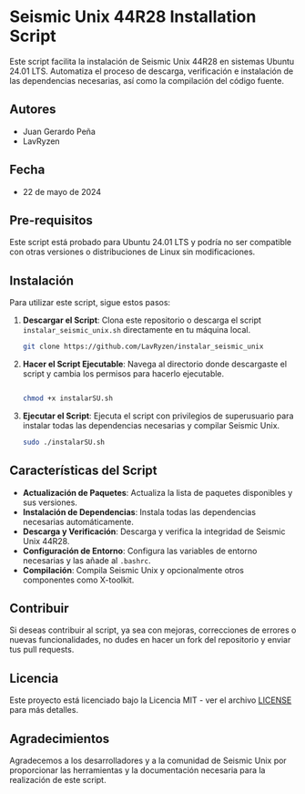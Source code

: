# Seismic Unix 44R28 Installation Script

Este script facilita la instalación de Seismic Unix 44R28 en sistemas Ubuntu 24.01 LTS. Automatiza el proceso de descarga, verificación e instalación de las dependencias necesarias, así como la compilación del código fuente.

## Autores

- Juan Gerardo Peña
- LavRyzen

## Fecha

- 22 de mayo de 2024

## Pre-requisitos

Este script está probado para Ubuntu 24.01 LTS y podría no ser compatible con otras versiones o distribuciones de Linux sin modificaciones.

## Instalación

Para utilizar este script, sigue estos pasos:

1. **Descargar el Script**: Clona este repositorio o descarga el script `instalar_seismic_unix.sh` directamente en tu máquina local.

    ```bash
    git clone https://github.com/LavRyzen/instalar_seismic_unix
    ```

2. **Hacer el Script Ejecutable**: Navega al directorio donde descargaste el script y cambia los permisos para hacerlo ejecutable.

    ```bash
    
    chmod +x instalarSU.sh
    ```

3. **Ejecutar el Script**: Ejecuta el script con privilegios de superusuario para instalar todas las dependencias necesarias y compilar Seismic Unix.

    ```bash
    sudo ./instalarSU.sh
    ```

## Características del Script

- **Actualización de Paquetes**: Actualiza la lista de paquetes disponibles y sus versiones.
- **Instalación de Dependencias**: Instala todas las dependencias necesarias automáticamente.
- **Descarga y Verificación**: Descarga y verifica la integridad de Seismic Unix 44R28.
- **Configuración de Entorno**: Configura las variables de entorno necesarias y las añade al `.bashrc`.
- **Compilación**: Compila Seismic Unix y opcionalmente otros componentes como X-toolkit.

## Contribuir

Si deseas contribuir al script, ya sea con mejoras, correcciones de errores o nuevas funcionalidades, no dudes en hacer un fork del repositorio y enviar tus pull requests.

## Licencia

Este proyecto está licenciado bajo la Licencia MIT - ver el archivo [LICENSE](LICENSE) para más detalles.

## Agradecimientos

Agradecemos a los desarrolladores y a la comunidad de Seismic Unix por proporcionar las herramientas y la documentación necesaria para la realización de este script.
